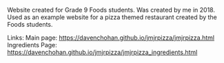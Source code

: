 Website created for Grade 9 Foods students. Was created by me in 2018. Used as an example website for a pizza themed restaurant created by the Foods students. 

Links: 
Main page: https://davenchohan.github.io/jmjrpizza/jmjrpizza.html 
Ingredients Page:  https://davenchohan.github.io/jmjrpizza/jmjrpizza_ingredients.html